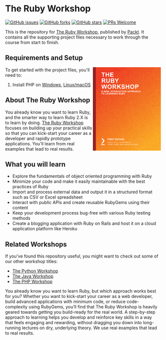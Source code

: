 # The Ruby Workshop
[![GitHub issues](https://img.shields.io/github/issues/TrainingByPackt/The-Ruby-Workshop.svg)](https://github.com/TrainingByPackt/The-Ruby-Workshop/issues)
[![GitHub forks](https://img.shields.io/github/forks/TrainingByPackt/The-Ruby-Workshop.svg)](https://github.com/TrainingByPackt/The-Ruby-Workshop/network)
[![GitHub stars](https://img.shields.io/github/stars/TrainingByPackt/The-Ruby-Workshop.svg)](https://github.com/TrainingByPackt/The-Ruby-Workshop/stargazers)
[![PRs Welcome](https://img.shields.io/badge/PRs-welcome-brightgreen.svg)](https://github.com/TrainingByPackt/The-Ruby-Workshop/pulls)

This is the repository for [The Ruby Workshop](https://courses.packtpub.com/courses/ruby?utm_source=github&utm_medium=repository&utm_campaign=9781838642365&utm_term=Ruby&utm_content=The%20Ruby%20Workshop), published by [Packt](https://www.packtpub.com/?utm_source=github). It contains all the supporting project files necessary to work through the course from start to finish.

## Requirements and Setup
<a href="https://courses.packtpub.com/courses/ruby?utm_source=github&utm_medium=repository&utm_campaign=9781838642365&utm_term=Ruby&utm_content=The%20Ruby%20Workshop"><img src="https://github.com/PacktWorkshops/Workshop-Covers/blob/master/The%20Ruby%20Workshop.jpg" alt="The Ruby Workshop" height="270px" width="220px" align="right" this.target="_blank"></a>

To get started with the project files, you'll need to:
1. Install PHP on [Windows](https://rubyinstaller.org/), [Linux/macOS](http://rvm.io/)

## About The Ruby Workshop
You already know you want to learn Ruby, and the smarter way to learn Ruby 2.X is to learn by doing. [The Ruby Workshop](https://courses.packtpub.com/courses/ruby?utm_source=github&utm_medium=repository&utm_campaign=9781838642365&utm_term=Ruby&utm_content=The%20Ruby%20Workshop) focuses on building up your practical skills so that you can kick-start your career as a developer and rapidly prototype applications. You'll learn from real examples that lead to real results.

## What you will learn
* Explore the fundamentals of object oriented programming with Ruby 
* Minimize your code and make it easily maintainable with the best practices of Ruby 
* Import and process external data and output it in a structured format such as CSV or Excel spreadsheet 
* Interact with public APIs and create reusable RubyGems using their content  
* Keep your development process bug-free with various Ruby testing methods 
* Create a blogging application with Ruby on Rails and host it on a cloud application platform like Heroku  

## Related Workshops
If you've found this repository useful, you might want to check out some of our other workshop titles:
* [The Python Workshop](https://courses.packtpub.com/courses/python?utm_source=github&utm_medium=repository&utm_campaign=9781839218859&utm_term=Python&utm_content=The%20Python%20Workshop)
* [The Java Workshop](https://courses.packtpub.com/courses/java?utm_source=github&utm_medium=repository&utm_campaign=9781838986698&utm_term=Java&utm_content=The%20Java%20Workshop)
* [The PHP Workshop](https://courses.packtpub.com/courses/php?utm_source=github&utm_medium=repository&utm_campaign=9781838648916&utm_term=PHP&utm_content=The%20PHP%20Workshop)

You already know you want to learn Ruby, but which approach works best for you? Whether you want to kick-start your career as a web developer, build advanced applications with minimum code, or reduce code-complexity using RubyGems, you’ll find that The Ruby Workshop is heavily geared towards getting you build-ready for the real world. A step-by-step approach to learning helps you develop and reinforce key skills in a way that feels engaging and rewarding, without dragging you down into long-running lectures on dry, underlying theory. We use real examples that lead to real results. 

